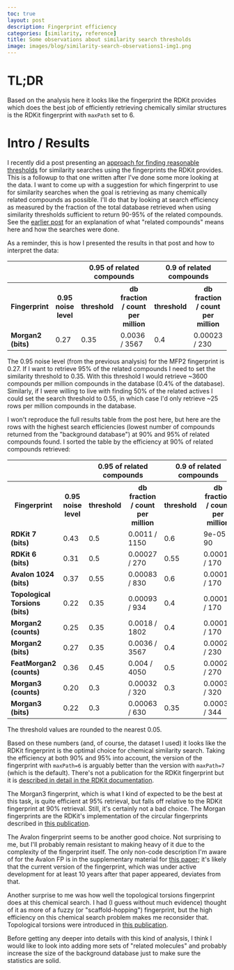 ```yaml
---
toc: true
layout: post
description: Fingerprint efficiency
categories: [similarity, reference]
title: Some observations about similarity search thresholds
image: images/blog/similarity-search-observations1-img1.png
---
```


# TL;DR

Based on the analysis here it looks like the fingerprint the RDKit provides
which does the best job of efficiently retrieving chemically similar structures
is the RDKit fingerprint with `maxPath` set to 6.

# Intro / Results

I recently did a post presenting an [approach for finding reasonable
thresholds](https://greglandrum.github.io/rdkit-blog/similarity/reference/2021/05/21/similarity-search-thresholds.html)
for similarity searches using the fingerprints the RDKit provides. This is a
followup to that one written after I've done some more looking at the data. I
want to come up with a suggestion for which fingerprint to use for similarity
searches when the goal is retrieving as many chemically related compounds as
possible. I'll do that by looking at search efficiency as measured by the
fraction of the total database retrieved when using similarity thresholds
sufficient to return 90-95% of the related compounds. See the [earlier
post](https://greglandrum.github.io/rdkit-blog/similarity/reference/2021/05/21/similarity-search-thresholds.html)
for an explanation of what "related compounds" means here and how the searches
were done.

As a reminder, this is how I presented the results in that post and how to interpret the data:

<table>
<tr><th></th> <th></th> <th colspan="2">0.95 of related compounds</th> <th colspan="2">0.9 of related compounds</th> <th colspan="2">0.8 of related compounds</th> <th colspan="2">0.5 of related compounds</th></tr>
<tr><th>Fingerprint</th> <th>0.95 noise level</th> <th>threshold</th> <th>db fraction / count per million</th> <th>threshold</th> <th>db fraction / count per million</th> <th>threshold</th> <th>db fraction / count per million</th> <th>threshold</th> <th>db fraction / count per million</th></tr>
<tr>
<td><b>Morgan2 (bits)</b></td> <td>0.27</td> <td>0.35</td> <td>0.0036 / 3567</td> <td>0.4</td> <td>0.00023 / 230</td> <td>0.45</td> <td>0.00014 / 135</td> <td>0.55</td> <td>2.5e-05 / 25</td> </tr>
</table>

The 0.95 noise level (from the previous analysis) for the MFP2 fingerprint is
0.27. If I want to retrieve 95% of the related compounds I need to set the
similarity threshold to 0.35. With this threshold I would retrieve ~3600
compounds per million compounds in the database (0.4% of the database).
Similarly, if I were willing to live with finding 50% of the related actives I
could set the search threshold to 0.55, in which case I'd only retrieve ~25 rows
per million compounds in the database.

I won't reproduce the full results table from the post here, but here are the
rows with the highest search efficiencies (lowest number of compounds returned
from the "background database") at 90% and 95% of related compounds found. I
sorted the table by the efficiency at 90% of related compounds retrieved:

<table>
<tr><th></th> <th></th> <th colspan="2">0.95 of related compounds</th> <th colspan="2">0.9 of related compounds</th> <th colspan="2">0.8 of related compounds</th> <th colspan="2">0.5 of related compounds</th></tr>
<tr><th>Fingerprint</th> <th>0.95 noise level</th> <th>threshold</th> <th>db fraction / count per million</th> <th>threshold</th> <th>db fraction / count per million</th> <th>threshold</th> <th>db fraction / count per million</th> <th>threshold</th> <th>db fraction / count per million</th></tr>
<tr>
<td><b>RDKit 7 (bits)</b></td> <td>0.43</td> <td>0.5</td> <td>0.0011 / 1150</td> <td>0.6</td> <td>9e-05 / 90</td> <td>0.65</td> <td>6e-05 / 60</td> <td>0.75</td> <td>2e-05 / 20</td> </tr>
<tr>
<td><b>RDKit 6 (bits)</b></td> <td>0.31</td> <td>0.5</td> <td>0.00027 / 270</td> <td>0.55</td> <td>0.00017 / 170</td> <td>0.6</td> <td>7e-05 / 70</td> <td>0.7</td> <td>3e-05 / 30</td> </tr>
<tr>
<td><b>Avalon 1024 (bits)</b></td> <td>0.37</td> <td>0.55</td> <td>0.00083 / 830</td> <td>0.6</td> <td>0.00017 / 170</td> <td>0.65</td> <td>0.00011 / 105</td> <td>0.75</td> <td>3e-05 / 30</td> </tr>
<tr>
<td><b>Topological Torsions (bits)</b></td> <td>0.22</td> <td>0.35</td> <td>0.00093 / 934</td> <td>0.4</td> <td>0.00017 / 170</td> <td>0.45</td> <td>0.00011 / 105</td> <td>0.55</td> <td>3e-05 / 30</td> </tr>
<tr>
<td><b>Morgan2 (counts)</b></td> <td>0.25</td> <td>0.35</td> <td>0.0018 / 1802</td> <td>0.4</td> <td>0.00017 / 170</td> <td>0.45</td> <td>0.00011 / 105</td> <td>0.55</td> <td>2.5e-05 / 25</td> </tr>
<tr>
<td><b>Morgan2 (bits)</b></td> <td>0.27</td> <td>0.35</td> <td>0.0036 / 3567</td> <td>0.4</td> <td>0.00023 / 230</td> <td>0.45</td> <td>0.00014 / 135</td> <td>0.55</td> <td>2.5e-05 / 25</td> </tr>
<tr>
<td><b>FeatMorgan2 (counts)</b></td> <td>0.36</td> <td>0.45</td> <td>0.004 / 4050</td> <td>0.5</td> <td>0.00027 / 270</td> <td>0.55</td> <td>0.00016 / 155</td> <td>0.65</td> <td>2.5e-05 / 25</td> </tr>
<tr>
<td><b>Morgan3 (counts)</b></td> <td>0.20</td> <td>0.3</td> <td>0.00032 / 320</td> <td>0.3</td> <td>0.00032 / 320</td> <td>0.35</td> <td>0.00018 / 184</td> <td>0.45</td> <td>3.5e-05 / 35</td> </tr>
<tr>
<td><b>Morgan3 (bits)</b></td> <td>0.22</td> <td>0.3</td> <td>0.00063 / 630</td> <td>0.35</td> <td>0.00034 / 344</td> <td>0.35</td> <td>0.00034 / 344</td> <td>0.5</td> <td>2e-05 / 20</td> </tr>
</table>
The threshold values are rounded to the nearest 0.05.

Based on these numbers (and, of course, the dataset I used) it looks like the
RDKit fingerprint is the optimal choice for chemical similarity search. Taking
the efficiency at both 90% and 95% into account, the version of the fingerprint
with `maxPath=6` is arguably better than the version with `maxPath=7` (which is
the default). There's not a publication for the RDKit fingerprint but it is
[described in detail in the RDKit
documentation](https://www.rdkit.org/docs/RDKit_Book.html#rdkit-fingerprints).

The Morgan3 fingerprint, which is what I kind of expected to be the best at this
task, is quite efficient at 95% retrieval, but falls off relative to the RDKit
fingerprint at 90% retrieval. Still, it's certainly not a bad choice. The Morgan
fingerprints are the RDKit's implementation of the circular fingerprints
described in [this publication](https://doi.org/10.1021/ci100050t).

The Avalon fingerprint seems to be another good choice. Not surprising to me,
but I'll probably remain resistant to making heavy of it due to the complexity
of the fingerprint itself. The only non-code description I'm aware of for the
Avalon FP is in the supplementary material for [this
paper](https://pubs.acs.org/doi/10.1021/ci050413p); it's likely that the current
version of the fingerprint, which was under active development for at least 10
years after that paper appeared, deviates from that.

Another surprise to me was how well the topological torsions fingerprint does at
this chemical search. I had (I guess without much evidence) thought of it as
more of a fuzzy (or "scaffold-hopping") fingerprint, but the high efficiency on
this chemical search problem makes me reconsider that. Topological torsions were
introduced in [this publication](https://doi.org/10.1021/ci00054a008).

Before getting any deeper into details with this kind of analysis, I think I
would like to look into adding more sets of "related molecules" and probably
increase the size of the background database just to make sure the statistics
are solid.


